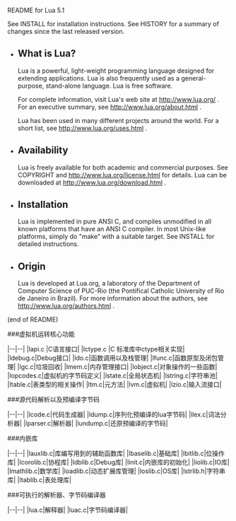 README for Lua 5.1

See INSTALL for installation instructions.
See HISTORY for a summary of changes since the last released version.

* What is Lua?
  ------------
  Lua is a powerful, light-weight programming language designed for extending
  applications. Lua is also frequently used as a general-purpose, stand-alone
  language. Lua is free software.

  For complete information, visit Lua's web site at http://www.lua.org/ .
  For an executive summary, see http://www.lua.org/about.html .

  Lua has been used in many different projects around the world.
  For a short list, see http://www.lua.org/uses.html .

* Availability
  ------------
  Lua is freely available for both academic and commercial purposes.
  See COPYRIGHT and http://www.lua.org/license.html for details.
  Lua can be downloaded at http://www.lua.org/download.html .

* Installation
  ------------
  Lua is implemented in pure ANSI C, and compiles unmodified in all known
  platforms that have an ANSI C compiler. In most Unix-like platforms, simply
  do "make" with a suitable target. See INSTALL for detailed instructions.

* Origin
  ------
  Lua is developed at Lua.org, a laboratory of the Department of Computer
  Science of PUC-Rio (the Pontifical Catholic University of Rio de Janeiro
  in Brazil).
  For more information about the authors, see http://www.lua.org/authors.html .

(end of README)

###虚拟机运转核心功能

|--|--|
|lapi.c  |C语言接口|
|lctype.c |C 标准库中ctype相关实现|
|ldebug.c|Debug接口|
|ldo.c|函数调用以及栈管理|
|lfunc.c|函数原型及闭包管理|
|lgc.c|垃圾回收|
|lmem.c|内存管理接口|
|lobject.c|对象操作的一些函数|
|lopcodes.c|虚拟机的字节码定义|
|lstate.c|全局状态机|
|lstring.c|字符串池|
|ltable.c|表类型的相关操作|
|ltm.c|元方法|
|lvm.c|虚拟机|
|lzio.c|输入流接口|

###源代码解析以及预编译字节码

|--|--|
|lcode.c|代码生成器|
|ldump.c|序列化预编译的lua字节码|
|llex.c|词法分析器|
|lparser.c|解析器|
|lundump.c|还原预编译的字节码|

###内嵌库

|--|--|
|lauxlib.c|库编写用到的辅助函数库|
|lbaselib.c|基础库|
|lbitlib.c|位操作库|
|lcorolib.c|协程库|
|ldblib.c|Debug库|
|linit.c|内嵌库的初始化|
|liolib.c|IO库|
|lmathlib.c|数学库|
|loadlib.c|动态扩展库管理|
|loslib.c|OS库|
|lstrlib.h|字符串库|
|ltablib.c|表处理库|

###可执行的解析器、字节码编译器

|--|--|
|lua.c|解释器|
|luac.c|字节码编译器|
